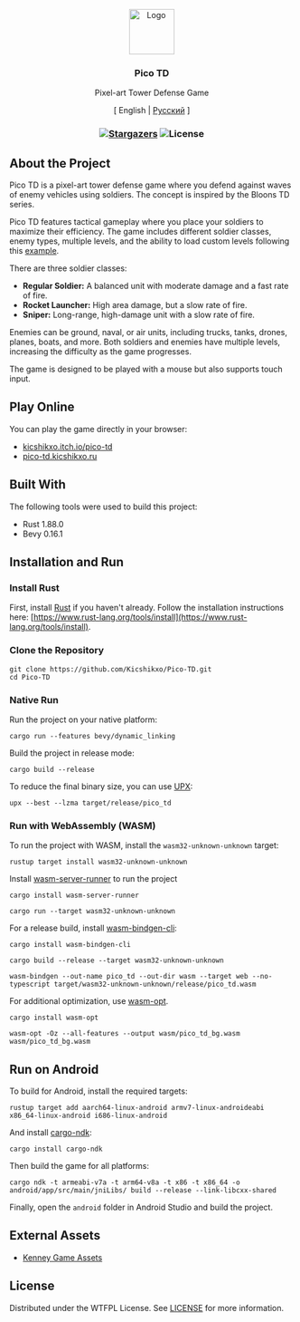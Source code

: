 <p align="center">
  <a href="https://github.com/Kicshikxo/Pico-TD">
    <img src="https://raw.githubusercontent.com/Kicshikxo/Pico-TD/main/build/windows/icon.ico" alt="Logo" width="80" height="80">
  </a>

  <h3 align="center">Pico TD</h3>

  <p align="center">
    Pixel-art Tower Defense Game
  </p>

  <p align="center">
    [ English | <a href="https://github.com/Kicshikxo/Pico-TD/blob/main/README.ru.md">Русский</a> ]
  </p>
</p>

### <p align="center">[![Stargazers](https://img.shields.io/github/stars/Kicshikxo/Pico-TD?style=social)](https://google.com) ![License](https://img.shields.io/github/license/Kicshikxo/Pico-TD)</p>

## About the Project

Pico TD is a pixel-art tower defense game where you defend against waves of enemy vehicles using soldiers. The concept is inspired by the Bloons TD series.

Pico TD features tactical gameplay where you place your soldiers to maximize their efficiency. The game includes different soldier classes, enemy types, multiple levels, and the ability to load custom levels following this [example](https://github.com/Kicshikxo/Pico-TD/blob/main/assets/levels/example.ron).

There are three soldier classes:

-   **Regular Soldier:** A balanced unit with moderate damage and a fast rate of fire.
-   **Rocket Launcher:** High area damage, but a slow rate of fire.
-   **Sniper:** Long-range, high-damage unit with a slow rate of fire.

Enemies can be ground, naval, or air units, including trucks, tanks, drones, planes, boats, and more. Both soldiers and enemies have multiple levels, increasing the difficulty as the game progresses.

The game is designed to be played with a mouse but also supports touch input.

## Play Online

You can play the game directly in your browser:

-   [kicshikxo.itch.io/pico-td](https://kicshikxo.itch.io/pico-td)
-   [pico-td.kicshikxo.ru](https://pico-td.kicshikxo.ru)

## Built With

The following tools were used to build this project:

-   Rust 1.88.0
-   Bevy 0.16.1

## Installation and Run

### Install Rust

First, install [Rust](https://www.rust-lang.org/) if you haven't already. Follow the installation instructions here: [https://www.rust-lang.org/tools/install](https://www.rust-lang.org/tools/install).

### Clone the Repository

```shell
git clone https://github.com/Kicshikxo/Pico-TD.git
cd Pico-TD
```

### Native Run

Run the project on your native platform:

```shell
cargo run --features bevy/dynamic_linking
```

Build the project in release mode:

```shell
cargo build --release
```

To reduce the final binary size, you can use [UPX](https://github.com/upx/upx):

```shell
upx --best --lzma target/release/pico_td
```

### Run with WebAssembly (WASM)

To run the project with WASM, install the `wasm32-unknown-unknown` target:

```shell
rustup target install wasm32-unknown-unknown
```

Install [wasm-server-runner](https://github.com/jakobhellermann/wasm-server-runner) to run the project

```shell
cargo install wasm-server-runner
```

```shell
cargo run --target wasm32-unknown-unknown
```

For a release build, install [wasm-bindgen-cli](https://github.com/rustwasm/wasm-bindgen):

```shell
cargo install wasm-bindgen-cli
```

```shell
cargo build --release --target wasm32-unknown-unknown
```

```shell
wasm-bindgen --out-name pico_td --out-dir wasm --target web --no-typescript target/wasm32-unknown-unknown/release/pico_td.wasm
```

For additional optimization, use [wasm-opt](https://github.com/WebAssembly/binaryen).

```shell
cargo install wasm-opt
```

```shell
wasm-opt -Oz --all-features --output wasm/pico_td_bg.wasm wasm/pico_td_bg.wasm
```

## Run on Android

To build for Android, install the required targets:

```shell
rustup target add aarch64-linux-android armv7-linux-androideabi x86_64-linux-android i686-linux-android
```

And install [cargo-ndk](https://github.com/bbqsrc/cargo-ndk):

```shell
cargo install cargo-ndk
```

Then build the game for all platforms:

```shell
cargo ndk -t armeabi-v7a -t arm64-v8a -t x86 -t x86_64 -o android/app/src/main/jniLibs/ build --release --link-libcxx-shared
```

Finally, open the `android` folder in Android Studio and build the project.

## External Assets

-   [Kenney Game Assets](https://kenney.nl/assets/)

## License

Distributed under the WTFPL License. See [LICENSE](https://github.com/Kicshikxo/Pico-TD/blob/main/LICENSE.md) for more information.
